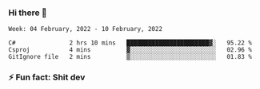 ### Hi there 👋
<!--START_SECTION:waka-->
```text
Week: 04 February, 2022 - 10 February, 2022

C#               2 hrs 10 mins   ███████████████████████▓░   95.22 % 
Csproj           4 mins          ▓░░░░░░░░░░░░░░░░░░░░░░░░   02.96 % 
GitIgnore file   2 mins          ▒░░░░░░░░░░░░░░░░░░░░░░░░   01.83 % 
```
<!--END_SECTION:waka-->
<!--
**TG4LAaron/TG4LAaron** is a ✨ _special_ ✨ repository because its `README.md` (this file) appears on your GitHub profile.

Here are some ideas to get you started:

- 🔭 I’m currently working on ...
- 🌱 I’m currently learning ...
- 👯 I’m looking to collaborate on ...
- 🤔 I’m looking for help with ...
- 💬 Ask me about ...
- 📫 How to reach me: ...
- 😄 Pronouns: ...
- ⚡ Fun fact: ...
-->
### ⚡ Fun fact: Shit dev
